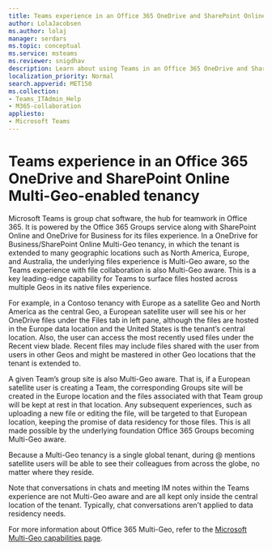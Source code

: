 ```yaml
---
title: Teams experience in an Office 365 OneDrive and SharePoint Online Multi-Geo-enabled tenancy
author: LolaJacobsen
ms.author: lolaj
manager: serdars
ms.topic: conceptual
ms.service: msteams
ms.reviewer: snigdhav
description: Learn about using Teams in an Office 365 OneDrive and SharePoint Online Multi-Geo-enabled tenancy.
localization_priority: Normal
search.appverid: MET150
ms.collection: 
- Teams_ITAdmin_Help
- M365-collaboration
appliesto: 
- Microsoft Teams
---
```


Teams experience in an Office 365 OneDrive and SharePoint Online Multi-Geo-enabled tenancy
===========================================

Microsoft Teams is group chat software, the hub for teamwork in Office 365. It is powered by the Office 365 Groups service along with SharePoint Online and OneDrive for Business for its files experience. In a OneDrive for Business/SharePoint Online Multi-Geo tenancy, in which the tenant is extended to many geographic locations such as North America, Europe, and Australia, the underlying files experience is Multi-Geo aware, so the Teams experience with file collaboration is also Multi-Geo aware. This is a key leading-edge capability for Teams to surface files hosted across multiple Geos in its native files experience.

For example, in a Contoso tenancy with Europe as a satellite Geo and North America as the central Geo, a European satellite user will see his or her OneDrive files under the Files tab in left pane, although the files are hosted in the Europe data location and the United States is the tenant’s central location. Also, the user can access the most recently used files under the Recent view blade. Recent files may include files shared with the user from users in other Geos and might be mastered in other Geo locations that the tenant is extended to. 

A given Team’s group site is also Multi-Geo aware. That is, if a European satellite user is creating a Team, the corresponding Groups site will be created in the Europe location and the files associated with that Team group will be kept at rest in that location. Any subsequent experiences, such as uploading a new file or editing the file, will be targeted to that European location, keeping the promise of data residency for those files. This is all made possible by the underlying foundation Office 365 Groups becoming Multi-Geo aware.

Because a Multi-Geo tenancy is a single global tenant, during @ mentions satellite users will be able to see their colleagues from across the globe, no matter where they reside. 

Note that conversations in chats and meeting IM notes within the Teams experience are not Multi-Geo aware and are all kept only inside the central location of the tenant. Typically, chat conversations aren’t applied to data residency needs.

For more information about Office 365 Multi-Geo, refer to the [Microsoft Multi-Geo capabilities page](https://aka.ms/multi-geo).